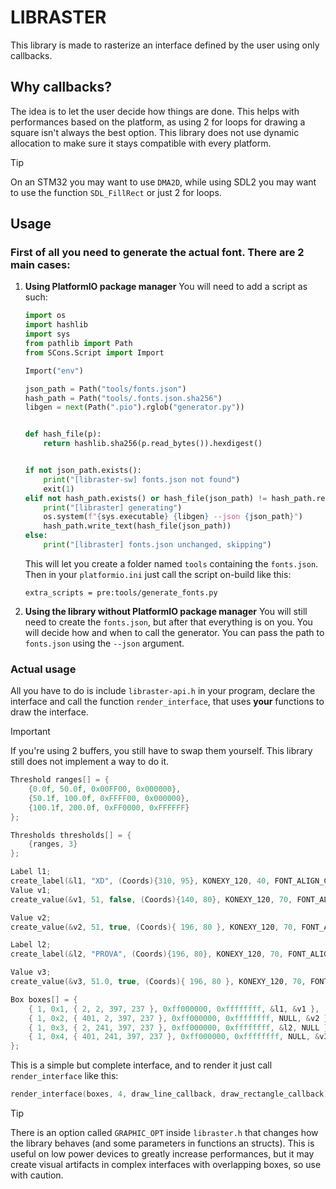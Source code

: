 # LIBRASTER

This library is made to rasterize an interface defined by the user using only callbacks.

## Why callbacks?

The idea is to let the user decide how things are done. This helps with performances based on the platform, as using 2 for loops for drawing a square isn't always the best option. This library does not use dynamic allocation to make sure it stays compatible with every platform.

> [!TIP]
> On an STM32 you may want to use `DMA2D`, while using SDL2 you may want to use the function `SDL_FillRect` or just 2 for loops.

## Usage

### First of all you need to generate the actual font. There are 2 main cases:
1. **Using PlatformIO package manager**
    You will need to add a script as such:
    ```python
    import os
    import hashlib
    import sys
    from pathlib import Path
    from SCons.Script import Import

    Import("env")

    json_path = Path("tools/fonts.json")
    hash_path = Path("tools/.fonts.json.sha256")
    libgen = next(Path(".pio").rglob("generator.py"))


    def hash_file(p):
        return hashlib.sha256(p.read_bytes()).hexdigest()


    if not json_path.exists():
        print("[libraster-sw] fonts.json not found")
        exit(1)
    elif not hash_path.exists() or hash_file(json_path) != hash_path.read_text():
        print("[libraster] generating")
        os.system(f"{sys.executable} {libgen} --json {json_path}")
        hash_path.write_text(hash_file(json_path))
    else:
        print("[libraster] fonts.json unchanged, skipping")

    ```
    This will let you create a folder named `tools` containing the `fonts.json`.
    Then in your `platformio.ini` just call the script on-build like this:
    ```
    extra_scripts = pre:tools/generate_fonts.py
    ```

2. **Using the library without PlatformIO package manager**
    You will still need to create the `fonts.json`, but after that everything is on you. You will decide how and when to call the generator. You can pass the path to `fonts.json` using the `--json` argument.

### Actual usage
All you have to do is include `libraster-api.h` in your program, declare the interface and call the function `render_interface`, that uses **your** functions to draw the interface.

> [!IMPORTANT]
> If you're using 2 buffers, you still have to swap them yourself. This library still does not implement a way to do it.

```c
Threshold ranges[] = {
    {0.0f, 50.0f, 0x00FF00, 0x000000},
    {50.1f, 100.0f, 0xFFFF00, 0x000000},
    {100.1f, 200.0f, 0xFF0000, 0xFFFFFF}
};

Thresholds thresholds[] = {
    {ranges, 3}
};

Label l1;
create_label(&l1, "XD", (Coords){310, 95}, KONEXY_120, 40, FONT_ALIGN_CENTER);
Value v1;
create_value(&v1, 51, false, (Coords){140, 80}, KONEXY_120, 70, FONT_ALIGN_CENTER, (Colors){ .thresholds = thresholds}, THRESHOLDS);

Value v2;
create_value(&v2, 51, true, (Coords){ 196, 80 }, KONEXY_120, 70, FONT_ALIGN_CENTER, (Colors){ .slider = (Slider){0xff00ff00, ANCHOR_BOTTOM, 0, 200, 3}}, SLIDER);

Label l2;
create_label(&l2, "PROVA", (Coords){196, 80}, KONEXY_120, 70, FONT_ALIGN_CENTER);

Value v3;
create_value(&v3, 51.0, true, (Coords){ 196, 80 }, KONEXY_120, 70, FONT_ALIGN_CENTER, (Colors){ .interpolation = (LinearInterpolation){0xff000000, 0xff00ff00, 0.0, 200.0}}, INTERPOLATION);

Box boxes[] = {
    { 1, 0x1, { 2, 2, 397, 237 }, 0xff000000, 0xffffffff, &l1, &v1 },
    { 1, 0x2, { 401, 2, 397, 237 }, 0xff000000, 0xffffffff, NULL, &v2 },
    { 1, 0x3, { 2, 241, 397, 237 }, 0xff000000, 0xffffffff, &l2, NULL },
    { 1, 0x4, { 401, 241, 397, 237 }, 0xff000000, 0xffffffff, NULL, &v3 }
};
```

This is a simple but complete interface, and to render it just call `render_interface` like this:
```c
render_interface(boxes, 4, draw_line_callback, draw_rectangle_callback);
```

> [!TIP]
> There is an option called `GRAPHIC_OPT` inside `libraster.h` that changes how the library behaves (and some parameters in functions an structs).
> This is useful on low power devices to greatly increase performances, but it may create visual artifacts in complex interfaces with overlapping boxes, so use with caution.

